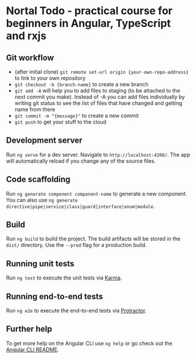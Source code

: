 # Nortal Todo - practical course for beginners in Angular, TypeScript and rxjs

## Git workflow

* (after initial clone) `git remote set-url origin {your-own-repo-address}` to link to your own repository
* `git checkout -b {branch-name}` to create a new branch
* `git add -A` will help you to add files to staging (to be attached to the next commit you make). Instead of -A you can add files individually by writing git status to see the list of files that have changed and getting name from there
* `git commit -m "{message}"` to create a new commit
* `git push` to get your stuff to the cloud

## Development server

Run `ng serve` for a dev server. Navigate to `http://localhost:4200/`. The app will automatically reload if you change any of the source files.

## Code scaffolding

Run `ng generate component component-name` to generate a new component. You can also use `ng generate directive|pipe|service|class|guard|interface|enum|module`.

## Build

Run `ng build` to build the project. The build artifacts will be stored in the `dist/` directory. Use the `--prod` flag for a production build.

## Running unit tests

Run `ng test` to execute the unit tests via [Karma](https://karma-runner.github.io).

## Running end-to-end tests

Run `ng e2e` to execute the end-to-end tests via [Protractor](http://www.protractortest.org/).

## Further help

To get more help on the Angular CLI use `ng help` or go check out the [Angular CLI README](https://github.com/angular/angular-cli/blob/master/README.md).
